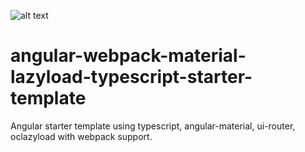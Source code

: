 ![alt text][logo]

[logo]: https://github.com/george3447/angular-webpack-material-lazyload-typescript-starter-template/src/assets/images/logo.png
# angular-webpack-material-lazyload-typescript-starter-template
Angular starter template using typescript, angular-material, ui-router, oclazyload with webpack support.
